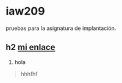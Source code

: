 # iaw209
pruebas para la asignatura de implantación.
## h2 [mi enlace](https://jmanuellano.github.io/iaw209/)
1. hola 
>  hhhfhf
